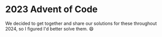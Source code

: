 # 2023 Advent of Code

We decided to get together and share our solutions for these throughout 2024, so I figured I'd better solve them. :smile: 
